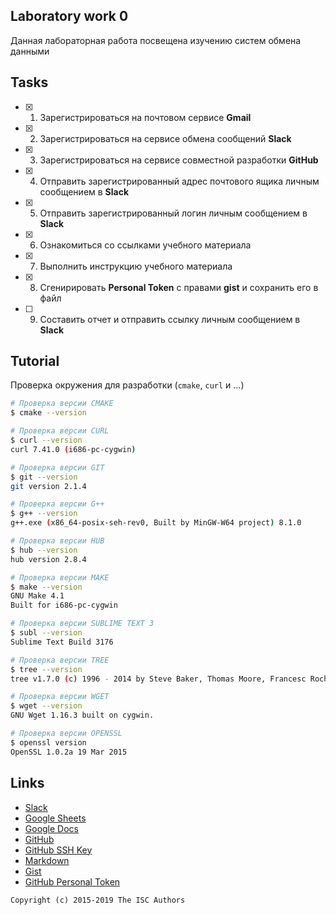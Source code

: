 ## Laboratory work 0

Данная лабораторная работа посвещена изучению систем обмена данными

## Tasks

- [x] 1. Зарегистрироваться на почтовом сервисе **Gmail**
- [x] 2. Зарегистрироваться на сервисе обмена сообщений **Slack**
- [x] 3. Зарегистрироваться на сервисе совместной разработки **GitHub**
- [x] 4. Отправить зарегистрированный адрес почтового ящика личным сообщением в **Slack**
- [x] 5. Отправить зарегистрированный логин личным сообщением в **Slack**
- [x] 6. Ознакомиться со ссылками учебного материала
- [x] 7. Выполнить инструкцию учебного материала
- [x] 8. Сгенирировать **Personal Token** с правами **gist** и сохранить его в файл
- [ ] 9. Составить отчет и отправить ссылку личным сообщением в **Slack**

## Tutorial
Проверка окружения для разработки (`cmake`, `curl` и ...)
```sh
# Проверка версии CMAKE
$ cmake --version

# Проверка версии CURL
$ curl --version
curl 7.41.0 (i686-pc-cygwin)

# Проверка версии GIT
$ git --version
git version 2.1.4

# Проверка версии G++
$ g++ --version
g++.exe (x86_64-posix-seh-rev0, Built by MinGW-W64 project) 8.1.0

# Проверка версии HUB
$ hub --version
hub version 2.8.4

# Проверка версии MAKE
$ make --version
GNU Make 4.1
Built for i686-pc-cygwin

# Проверка версии SUBLIME TEXT 3
$ subl --version
Sublime Text Build 3176

# Проверка версии TREE
$ tree --version
tree v1.7.0 (c) 1996 - 2014 by Steve Baker, Thomas Moore, Francesc Rocher, Florian Sesser, Kyosuke Tokoro

# Проверка версии WGET
$ wget --version
GNU Wget 1.16.3 built on cygwin.

# Проверка версии OPENSSL
$ openssl version
OpenSSL 1.0.2a 19 Mar 2015

```
## Links

- [Slack](https://slack.com)
- [Google Sheets](https://www.google.ru/intl/ru/sheets/about/)
- [Google Docs](https://www.google.ru/intl/ru/docs/about/)
- [GitHub](https://github.com)
- [GitHub SSH Key](https://help.github.com/articles/generating-a-new-ssh-key-and-adding-it-to-the-ssh-agent/)
- [Markdown](https://stackedit.io)
- [Gist](https://gist.github.com)
- [GitHub Personal Token](https://github.com/settings/tokens/new)


```
Copyright (c) 2015-2019 The ISC Authors
```
